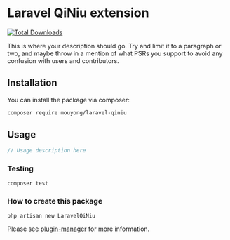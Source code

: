# Laravel QiNiu extension

[![Total Downloads](https://img.shields.io/packagist/dt/mouyong/laravel-qiniu.svg?style=flat-square)](https://packagist.org/packages/mouyong/laravel-qiniu)

This is where your description should go. Try and limit it to a paragraph or two, and maybe throw in a mention of what PSRs you support to avoid any confusion with users and contributors.

## Installation

You can install the package via composer:

```bash
composer require mouyong/laravel-qiniu
```

## Usage

``` php
// Usage description here
```

### Testing

``` bash
composer test
```

### How to create this package

`php artisan new LaravelQiNiu`

Please see [plugin-manager](https://github.com/fresns/plugin-manager) for more information.

